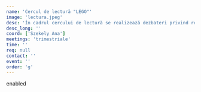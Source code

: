 ```yaml
---
name: 'Cercul de lectură "LEGO"'
image: 'lectura.jpeg'
desc: 'În cadrul cercului de lectură se realizează dezbateri privind receptarea unor texte literare.'
desc_long: ''
coord: ['Szekely Ana']
meetings: 'trimestriale'
time: ''
req: null
contact: ''
event: ''
order: 'g'
---
```

enabled